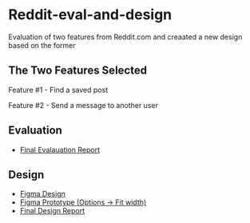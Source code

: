 # Reddit-eval-and-design

Evaluation of two features from Reddit.com and creaated a new design based on the former

## The Two Features Selected
Feature #1 - Find a saved post


Feature #2 - Send a message to another user

## Evaluation
* [Final Evalauation Report](https://www.google.com)

## Design

* [Figma Design](https://www.figma.com/file/7V3vvwe0uaUQjoAIhaMbWk/Reddit-Final-Prototype?node-id=0%3A1)
* [Figma Prototype (Options -> Fit width)](https://www.figma.com/file/7V3vvwe0uaUQjoAIhaMbWk/Reddit-Final-Prototype?node-id=0%3A1)
* [Final Design Report](https://www.google.com)
